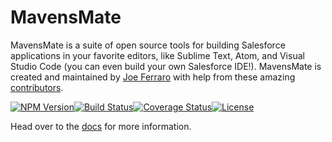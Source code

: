 # MavensMate

MavensMate is a suite of open source tools for building Salesforce applications in your favorite editors, like Sublime Text, Atom, and Visual Studio Code (you can even build your own Salesforce IDE!). MavensMate is created and maintained by [Joe Ferraro](http://twitter.com/joeferraro) with help from these amazing [contributors](https://github.com/joeferraro/MavensMate/tree/master/docs#contributors).

[![NPM Version](https://img.shields.io/npm/v/mavensmate.svg)](https://www.npmjs.org/package/mavensmate)[![Build Status](https://travis-ci.org/joeferraro/MavensMate.svg?branch=master)](https://travis-ci.org/joeferraro/MavensMate)[![Coverage Status](https://coveralls.io/repos/joeferraro/MavensMate/badge.svg?branch=master)](https://coveralls.io/r/joeferraro/MavensMate?branch=master)[![License](https://img.shields.io/npm/l/mavensmate.svg)](https://www.npmjs.org/package/mavensmate)

Head over to the [docs](https://github.com/joeferraro/MavensMate/tree/master/docs) for more information.